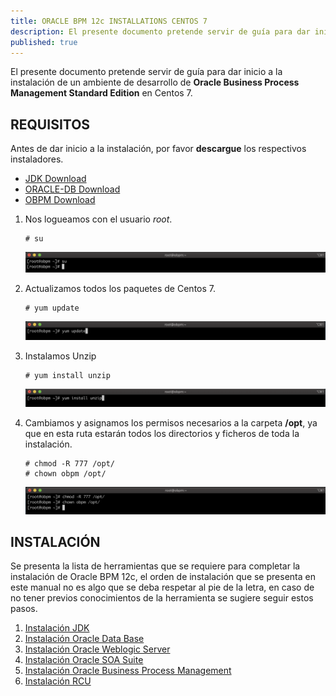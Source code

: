 ```yaml
---
title: ORACLE BPM 12c INSTALLATIONS CENTOS 7
description: El presente documento pretende servir de guía para dar inicio a la instalación de un ambiente de desarrollo de Oracle Business Process Management Standard Edition en Centos 7.
published: true
---
```


El presente documento pretende servir de guía para dar inicio a la instalación de un ambiente de desarrollo de **Oracle Business Process Management Standard Edition** en Centos 7.

## REQUISITOS

Antes de dar inicio a la instalación, por favor **descargue** los respectivos instaladores.

+ [JDK Download](https://www.oracle.com/java/technologies/javase/javase7-archive-downloads.html)
+ [ORACLE-DB Download](https://www.oracle.com/database/technologies/oracle-database-software-downloads.html)
+ [OBPM Download](https://edelivery.oracle.com/osdc/faces/Home.jspx)

1.  Nos logueamos con el usuario *root*.

        # su

    ![1](../assets/centos/obpm/obpm_1.png)

2.  Actualizamos todos los paquetes de Centos 7.

        # yum update

    ![2](../assets/centos/obpm/obpm_2.png)

3.  Instalamos Unzip

        # yum install unzip

    ![3](../assets/centos/obpm/obpm_3.png)

4.  Cambiamos y asignamos los permisos necesarios a la carpeta **/opt**, ya que en esta ruta estarán todos los directorios y ficheros de toda la instalación.

        # chmod -R 777 /opt/
        # chown obpm /opt/

    ![4](../assets/centos/obpm/obpm_4.png)

## INSTALACIÓN

Se presenta la lista de herramientas que se requiere para completar la instalación de Oracle BPM 12c, el orden de instalación que se presenta en este manual no es algo que se deba respetar al pie de la letra, en caso de no tener previos conocimientos de la herramienta se sugiere seguir estos pasos.

1. [Instalación JDK](recursos/1_JDK.md)
2. [Instalación Oracle Data Base](recursos/2_ORACLE_DATA_BASE.md)
3. [Instalación Oracle Weblogic Server](recursos/3_WEBLOGIC.md)
4. [Instalación Oracle SOA Suite](recursos/4_SOA.md)
5. [Instalación Oracle Business Process Management](recursos/5_OBPM.md)
6. [Instalación RCU](recursos/6_RCU.md)